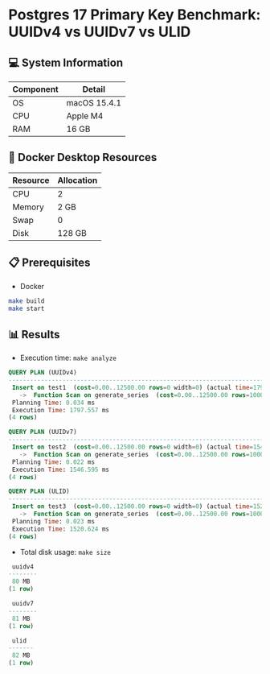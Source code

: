 # Postgres 17 Primary Key Benchmark: UUIDv4 vs UUIDv7 vs ULID

## 💻 System Information

| Component | Detail       |
| --------- | ------------ |
| OS        | macOS 15.4.1 |
| CPU       | Apple M4     |
| RAM       | 16 GB        |

## 🐳 Docker Desktop Resources

| Resource | Allocation |
| -------- | ---------- |
| CPU      | 2          |
| Memory   | 2 GB       |
| Swap     | 0          |
| Disk     | 128 GB     |

## 📋 Prerequisites

- Docker

```sh
make build
make start
```

## 📊 Results

- Execution time: `make analyze`

```sql
QUERY PLAN (UUIDv4)
----------------------------------------------------------------------------------------------------------------------------------------
 Insert on test1  (cost=0.00..12500.00 rows=0 width=0) (actual time=1796.996..1796.997 rows=0 loops=1)
   ->  Function Scan on generate_series  (cost=0.00..12500.00 rows=1000000 width=16) (actual time=31.954..664.695 rows=1000000 loops=1)
 Planning Time: 0.034 ms
 Execution Time: 1797.557 ms
(4 rows)
```

```sql
QUERY PLAN (UUIDv7)
----------------------------------------------------------------------------------------------------------------------------------------
 Insert on test2  (cost=0.00..12500.00 rows=0 width=0) (actual time=1546.000..1546.000 rows=0 loops=1)
   ->  Function Scan on generate_series  (cost=0.00..12500.00 rows=1000000 width=16) (actual time=27.914..678.474 rows=1000000 loops=1)
 Planning Time: 0.022 ms
 Execution Time: 1546.595 ms
(4 rows)
```

```sql
QUERY PLAN (ULID)
----------------------------------------------------------------------------------------------------------------------------------------
 Insert on test3  (cost=0.00..12500.00 rows=0 width=0) (actual time=1520.148..1520.149 rows=0 loops=1)
   ->  Function Scan on generate_series  (cost=0.00..12500.00 rows=1000000 width=16) (actual time=25.126..670.035 rows=1000000 loops=1)
 Planning Time: 0.023 ms
 Execution Time: 1520.624 ms
(4 rows)
```

- Total disk usage: `make size`

```sql
 uuidv4
--------
 80 MB
(1 row)

 uuidv7
--------
 81 MB
(1 row)

 ulid
-------
 82 MB
(1 row)
```
